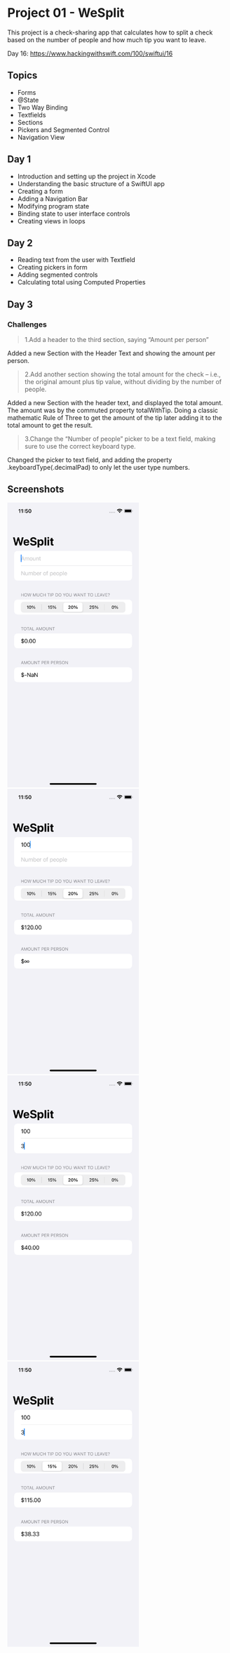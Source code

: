 # Project 01 - WeSplit

This project is a check-sharing app that calculates how to split a check based on the number of people and how much tip you want to leave. 

Day 16: https://www.hackingwithswift.com/100/swiftui/16

## Topics

- Forms
- @State
- Two Way Binding
- Textfields
- Sections
- Pickers and Segmented Control
- Navigation View

## Day 1

- Introduction and setting up the project in Xcode
- Understanding the basic structure of a SwiftUI app
- Creating a form
- Adding a Navigation Bar
- Modifying program state
- Binding state to user interface controls
- Creating views in loops

## Day 2

- Reading text from the user with Textfield
- Creating pickers in form
- Adding segmented controls
- Calculating total using Computed Properties

## Day 3

### Challenges

> 1.Add a header to the third section, saying “Amount per person”

Added a new Section with the Header Text and showing the amount per person.

> 2.Add another section showing the total amount for the check – i.e., the original amount plus tip value, without dividing by the number of people.

Added a new Section with the header text, and displayed the total amount. The amount was by the commuted property totalWithTip. Doing a classic mathematic Rule of Three to get the amount of the tip later adding it to the total amount to get the result.

> 3.Change the “Number of people” picker to be a text field, making sure to use the correct keyboard type.

Changed the picker to text field, and adding the property .keyboardType(.decimalPad) to only let the user type numbers.

## Screenshots

<img src="Screenshots/Screenshot 1.png" width="300"/> <img src="Screenshots/Screenshot 2.png" width="300"/> 
<img src="Screenshots/Screenshot 3.png" width="300"/> <img src="Screenshots/Screenshot 4.png" width="300"/>
